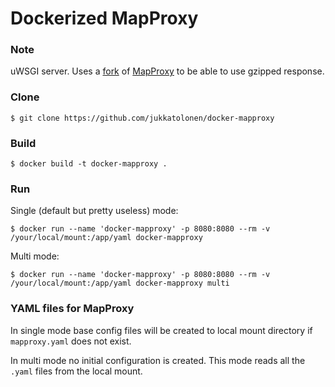 # Dockerized MapProxy

### Note

uWSGI server. Uses a [fork](https://github.com/jukkatolonen/mapproxy) of [MapProxy](https://github.com/mapproxy/mapproxy) to be able to use gzipped response.


### Clone
```
$ git clone https://github.com/jukkatolonen/docker-mapproxy
```

### Build
```
$ docker build -t docker-mapproxy .
```

### Run

Single (default but pretty useless) mode:
```
$ docker run --name 'docker-mapproxy' -p 8080:8080 --rm -v /your/local/mount:/app/yaml docker-mapproxy
```

Multi mode:
```
$ docker run --name 'docker-mapproxy' -p 8080:8080 --rm -v /your/local/mount:/app/yaml docker-mapproxy multi
```

### YAML files for MapProxy
In single mode base config files will be created to local mount directory if `mapproxy.yaml` does not exist.

In multi mode no initial configuration is created. This mode reads all the `.yaml` files from the local mount.




